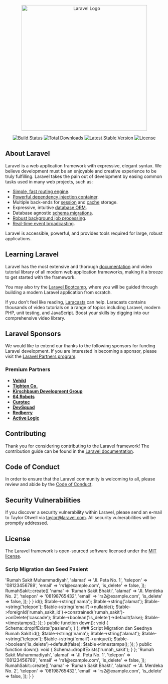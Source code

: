 <p align="center"><a href="https://laravel.com" target="_blank"><img src="https://raw.githubusercontent.com/laravel/art/master/logo-lockup/5%20SVG/2%20CMYK/1%20Full%20Color/laravel-logolockup-cmyk-red.svg" width="400" alt="Laravel Logo"></a></p>

<p align="center">
<a href="https://github.com/laravel/framework/actions"><img src="https://github.com/laravel/framework/workflows/tests/badge.svg" alt="Build Status"></a>
<a href="https://packagist.org/packages/laravel/framework"><img src="https://img.shields.io/packagist/dt/laravel/framework" alt="Total Downloads"></a>
<a href="https://packagist.org/packages/laravel/framework"><img src="https://img.shields.io/packagist/v/laravel/framework" alt="Latest Stable Version"></a>
<a href="https://packagist.org/packages/laravel/framework"><img src="https://img.shields.io/packagist/l/laravel/framework" alt="License"></a>
</p>

## About Laravel

Laravel is a web application framework with expressive, elegant syntax. We believe development must be an enjoyable and creative experience to be truly fulfilling. Laravel takes the pain out of development by easing common tasks used in many web projects, such as:

- [Simple, fast routing engine](https://laravel.com/docs/routing).
- [Powerful dependency injection container](https://laravel.com/docs/container).
- Multiple back-ends for [session](https://laravel.com/docs/session) and [cache](https://laravel.com/docs/cache) storage.
- Expressive, intuitive [database ORM](https://laravel.com/docs/eloquent).
- Database agnostic [schema migrations](https://laravel.com/docs/migrations).
- [Robust background job processing](https://laravel.com/docs/queues).
- [Real-time event broadcasting](https://laravel.com/docs/broadcasting).

Laravel is accessible, powerful, and provides tools required for large, robust applications.

## Learning Laravel

Laravel has the most extensive and thorough [documentation](https://laravel.com/docs) and video tutorial library of all modern web application frameworks, making it a breeze to get started with the framework.

You may also try the [Laravel Bootcamp](https://bootcamp.laravel.com), where you will be guided through building a modern Laravel application from scratch.

If you don't feel like reading, [Laracasts](https://laracasts.com) can help. Laracasts contains thousands of video tutorials on a range of topics including Laravel, modern PHP, unit testing, and JavaScript. Boost your skills by digging into our comprehensive video library.

## Laravel Sponsors

We would like to extend our thanks to the following sponsors for funding Laravel development. If you are interested in becoming a sponsor, please visit the [Laravel Partners program](https://partners.laravel.com).

### Premium Partners

- **[Vehikl](https://vehikl.com)**
- **[Tighten Co.](https://tighten.co)**
- **[Kirschbaum Development Group](https://kirschbaumdevelopment.com)**
- **[64 Robots](https://64robots.com)**
- **[Curotec](https://www.curotec.com/services/technologies/laravel)**
- **[DevSquad](https://devsquad.com/hire-laravel-developers)**
- **[Redberry](https://redberry.international/laravel-development)**
- **[Active Logic](https://activelogic.com)**

## Contributing

Thank you for considering contributing to the Laravel framework! The contribution guide can be found in the [Laravel documentation](https://laravel.com/docs/contributions).

## Code of Conduct

In order to ensure that the Laravel community is welcoming to all, please review and abide by the [Code of Conduct](https://laravel.com/docs/contributions#code-of-conduct).

## Security Vulnerabilities

If you discover a security vulnerability within Laravel, please send an e-mail to Taylor Otwell via [taylor@laravel.com](mailto:taylor@laravel.com). All security vulnerabilities will be promptly addressed.

## License

The Laravel framework is open-sourced software licensed under the [MIT license](https://opensource.org/licenses/MIT).


### Scrip Migration dan Seed Pasient

<?php

namespace Database\Seeders;

use Illuminate\Database\Seeder;
use App\Models\RumahSakit;

class RumahSakitSeeder extends Seeder
{
    public function run(): void
    {
        RumahSakit::create([
            'nama' => 'Rumah Sakit Muhammadiyah',
            'alamat' => 'Jl. Peta No. 1',
            'telepon' => '08123456789',
            'email' => 'rs1@example.com',
            'is_delete' => false,
        ]);

        RumahSakit::create([
            'nama' => 'Rumah Sakit Bhakti',
            'alamat' => 'Jl. Merdeka No. 2',
            'telepon' => '08198765432',
            'email' => 'rs2@example.com',
            'is_delete' => false,
        ]);
    }
}


<?php

use Illuminate\Database\Migrations\Migration;
use Illuminate\Database\Schema\Blueprint;
use Illuminate\Support\Facades\Schema;

return new class extends Migration
{
    public function up(): void
    {
        Schema::create('pasiens', function (Blueprint $table) {
            $table->id();
            $table->string('nama');
            $table->string('alamat');
            $table->string('telepon');
            $table->string('email')->nullable();
            $table->foreignId('rumah_sakit_id')->constrained('rumah_sakit')->onDelete('cascade');
            $table->boolean('is_delete')->default(false);
            $table->timestamps();
        });
    }

    public function down(): void
    {
        Schema::dropIfExists('pasiens');
    }
};


### Script Migration dan Seednya Rumah Sakit

<?php

use Illuminate\Database\Migrations\Migration;
use Illuminate\Database\Schema\Blueprint;
use Illuminate\Support\Facades\Schema;

return new class extends Migration
{
    public function up(): void
    {
        Schema::create('rumah_sakit', function (Blueprint $table) {
            $table->id();
            $table->string('nama');
            $table->string('alamat');
            $table->string('telepon');
            $table->string('email')->unique();
            $table->boolean('is_delete')->default(false);
            $table->timestamps();
        });
    }

    public function down(): void
    {
        Schema::dropIfExists('rumah_sakit');
    }
};


<?php

namespace Database\Seeders;

use Illuminate\Database\Seeder;
use App\Models\RumahSakit;

class RumahSakitSeeder extends Seeder
{
    public function run(): void
    {
        RumahSakit::create([
            'nama' => 'Rumah Sakit Muhammadiyah',
            'alamat' => 'Jl. Peta No. 1',
            'telepon' => '08123456789',
            'email' => 'rs1@example.com',
            'is_delete' => false,
        ]);

        RumahSakit::create([
            'nama' => 'Rumah Sakit Bhakti',
            'alamat' => 'Jl. Merdeka No. 2',
            'telepon' => '08198765432',
            'email' => 'rs2@example.com',
            'is_delete' => false,
        ]);
    }
}
